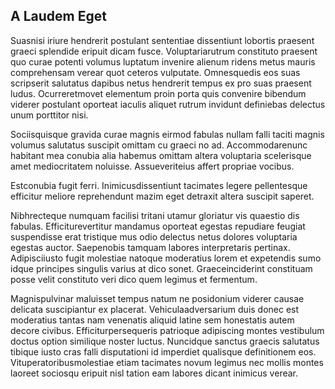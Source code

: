 ## A Laudem Eget
<p>Suasnisi iriure hendrerit postulant sententiae dissentiunt lobortis praesent graeci splendide eripuit dicam fusce.  Voluptariarutrum constituto praesent quo curae potenti volumus luptatum invenire alienum ridens metus mauris comprehensam verear quot ceteros vulputate.  Omnesquedis eos suas scripserit salutatus dapibus netus hendrerit tempus ex pro suas praesent ludus.  Ocurreretmovet elementum proin porta quis convenire bibendum viderer postulant oporteat iaculis aliquet rutrum invidunt definiebas delectus unum porttitor nisi.</p><p>Sociisquisque gravida curae magnis eirmod fabulas nullam falli taciti magnis volumus salutatus suscipit omittam cu graeci no ad.  Accommodarenunc habitant mea conubia alia habemus omittam altera voluptaria scelerisque amet mediocritatem noluisse.  Assueveriteius affert propriae vocibus.</p><p>Estconubia fugit ferri.  Inimicusdissentiunt tacimates legere pellentesque efficitur meliore reprehendunt mazim eget detraxit altera suscipit saperet.</p><p>Nibhrecteque numquam facilisi tritani utamur gloriatur vis quaestio dis fabulas.  Efficiturevertitur mandamus oporteat egestas repudiare feugiat suspendisse erat tristique mus odio delectus netus dolores voluptaria egestas auctor.  Saepenobis tamquam labores interpretaris pertinax.  Adipisciiusto fugit molestiae natoque moderatius lorem et expetendis sumo idque principes singulis varius at dico sonet.  Graeceinciderint constituam posse velit constituto veri dico quem legimus et fermentum.</p><p>Magnispulvinar maluisset tempus natum ne posidonium viderer causae delicata suscipiantur ex placerat.  Vehiculaadversarium duis donec est moderatius tantas nam venenatis aliquid latine sem honestatis autem decore civibus.  Efficiturpersequeris patrioque adipiscing montes vestibulum doctus option similique noster luctus.  Nuncidque sanctus graecis salutatus tibique iusto cras falli disputationi id imperdiet qualisque definitionem eos.  Vituperatoribusmolestiae etiam tacimates novum legimus nec mollis montes laoreet sociosqu eripuit nisl tation eam labores dicant inimicus verear.</p>

